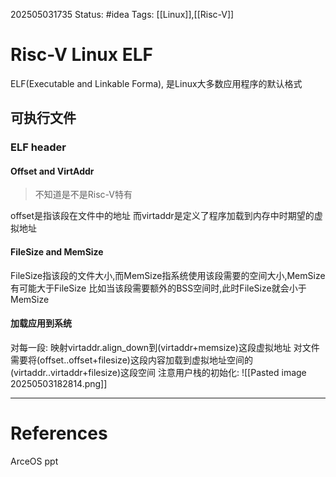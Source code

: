 202505031735
Status: #idea
Tags: [[Linux]],[[Risc-V]]

# Risc-V Linux ELF
ELF(Executable and Linkable Forma), 是Linux大多数应用程序的默认格式
## 可执行文件
### ELF header
#### Offset and VirtAddr
> 不知道是不是Risc-V特有

offset是指该段在文件中的地址
而virtaddr是定义了程序加载到内存中时期望的虚拟地址
#### FileSize and MemSize
FileSize指该段的文件大小,而MemSize指系统使用该段需要的空间大小,MemSize有可能大于FileSize
比如当该段需要额外的BSS空间时,此时FileSize就会小于MemSize

#### 加载应用到系统
对每一段:
映射virtaddr.align_down到(virtaddr+memsize)这段虚拟地址
对文件需要将(offset..offset+filesize)这段内容加载到虚拟地址空间的(virtaddr..virtaddr+filesize)这段空间
注意用户栈的初始化:
![[Pasted image 20250503182814.png]]

___
# References
ArceOS ppt
